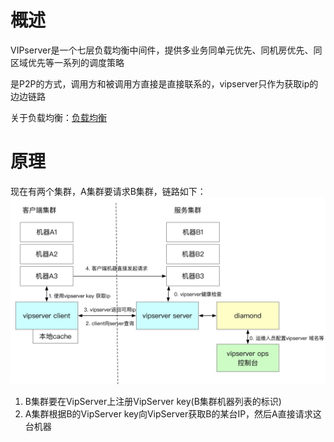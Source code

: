 # 概述
VIPserver是一个七层负载均衡中间件，提供多业务同单元优先、同机房优先、同区域优先等一系列的调度策略

是P2P的方式，调用方和被调用方直接是直接联系的，vipserver只作为获取ip的边边链路

关于负载均衡：[负载均衡](../mysql/负载均衡.md)


# 原理
现在有两个集群，A集群要请求B集群，链路如下：
![VipServer_原理图](./pic/VipServer_原理图.png)

1. B集群要在VipServer上注册VipServer key(B集群机器列表的标识)
2. A集群根据B的VipServer key向VipServer获取B的某台IP，然后A直接请求这台机器

